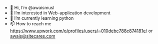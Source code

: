 - 👋 Hi, I’m @awaismusl
- 👀 I’m interested in Web-application development 
- 🌱 I’m currently learning python
- 📫 How to reach me https://www.upwork.com/o/profiles/users/~010debc788c874181e/ or awais@sitecares.com

<!---
awaismusl/awaismusl is a ✨ special ✨ repository because its `README.md` (this file) appears on your GitHub profile.
You can click the Preview link to take a look at your changes.
--->
